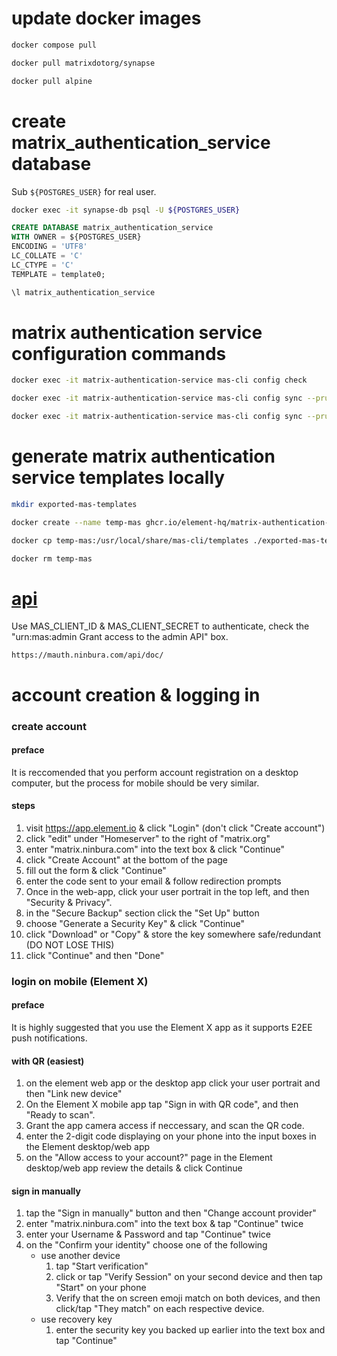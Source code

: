 # update docker images
```bash
docker compose pull
```
```bash
docker pull matrixdotorg/synapse
```
```bash
docker pull alpine
```

# create matrix_authentication_service database
Sub `${POSTGRES_USER}` for real user.
```bash
docker exec -it synapse-db psql -U ${POSTGRES_USER}
```
```sql
CREATE DATABASE matrix_authentication_service
WITH OWNER = ${POSTGRES_USER}
ENCODING = 'UTF8'
LC_COLLATE = 'C'
LC_CTYPE = 'C'
TEMPLATE = template0;
```
```bash
\l matrix_authentication_service
```

# matrix authentication service configuration commands
```bash
docker exec -it matrix-authentication-service mas-cli config check
```
```bash
docker exec -it matrix-authentication-service mas-cli config sync --prune
```
```bash
docker exec -it matrix-authentication-service mas-cli config sync --prune --dryrun
```

# generate matrix authentication service templates locally
```bash
mkdir exported-mas-templates
```
```bash
docker create --name temp-mas ghcr.io/element-hq/matrix-authentication-service:latest
```
```bash
docker cp temp-mas:/usr/local/share/mas-cli/templates ./exported-mas-templates
```
```bash
docker rm temp-mas
```

# [api](https://mauth.ninbura.com/api/doc/)
Use MAS_CLIENT_ID & MAS_CLIENT_SECRET to authenticate, check the "urn:mas:admin Grant access to the admin API" box.

```
https://mauth.ninbura.com/api/doc/
```

# account creation & logging in
### create account
#### preface
It is reccomended that you perform account registration on a desktop computer, but the process for mobile should be very similar.
#### steps
1. visit https://app.element.io & click "Login" (don't click "Create account")
2. click "edit" under "Homeserver" to the right of "matrix.org"
3. enter "matrix.ninbura.com" into the text box & click "Continue"
4. click "Create Account" at the bottom of the page
5. fill out the form & click "Continue"
6. enter the code sent to your email & follow redirection prompts
7. Once in the web-app, click your user portrait in the top left, and then "Security & Privacy".
8. in the "Secure Backup" section click the "Set Up" button
9. choose "Generate a Security Key" & click "Continue"
10. click "Download" or "Copy" & store the key somewhere safe/redundant (DO NOT LOSE THIS)
11. click "Continue" and then "Done"

### login on mobile (Element X)
#### preface
It is highly suggested that you use the Element X app as it supports E2EE push notifications.
#### with QR (easiest)
1. on the element web app or the desktop app click your user portrait and then "Link new device"
2. On the Element X mobile app tap "Sign in with QR code", and then "Ready to scan". 
3. Grant the app camera access if neccessary, and scan the QR code.
4. enter the 2-digit code displaying on your phone into the input boxes in the Element desktop/web app
5. on the "Allow access to your account?" page in the Element desktop/web app review the details & click Continue
#### sign in manually
1. tap the "Sign in manually" button and then "Change account provider"
2. enter "matrix.ninbura.com" into the text box & tap "Continue" twice
3. enter your Username & Password and tap "Continue" twice
4. on the "Confirm your identity" choose one of the following
    - use another device
        1. tap "Start verification"
        2. click or tap "Verify Session" on your second device and then tap "Start" on your phone
        3. Verify that the on screen emoji match on both devices, and then click/tap "They match" on each respective device.
    - use recovery key
        1. enter the security key you backed up earlier into the text box and tap "Continue"